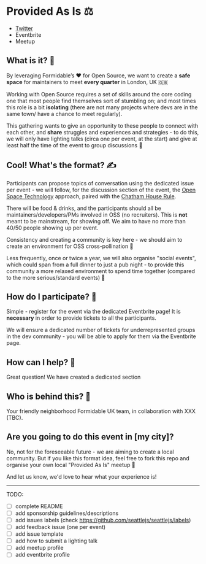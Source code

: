 # Provided As Is ⚖️

- [Twitter](https://twitter.com/ProvidedAsIs)
- Eventbrite
- Meetup

## What is it? 🤔

By leveraging Formidable’s ❤️ for Open Source, we want to create a **safe space** for maintainers to meet **every quarter** in London, UK 🇬🇧

Working with Open Source requires a set of skills around the core coding one that most people find themselves sort of stumbling on; and most times this role is a bit **isolating** (there are not many projects where devs are in the same town/ have a chance to meet regularly).

This gathering wants to give an opportunity to these people to connect with each other, and **share** struggles and experiences and strategies - to do this, we will only have lighting talks (circa one per event, at the start) and give at least half the time of the event to group discussions 👐

## Cool! What's the format? ✍️

Participants can propose topics of conversation using the dedicated issue per event - we will follow, for the discussion section of the event, the [Open Space Technology](https://en.wikipedia.org/wiki/Open_Space_Technology) approach, paired with the [Chatham House Rule](https://www.chathamhouse.org/chatham-house-rule#).

There will be food & drinks, and the participants should all be maintainers/developers/PMs involved in OSS (no recruiters). This is **not** meant to be mainstream, for showing off. We aim to have no more than 40/50 people showing up per event.

Consistency and creating a community is key here - we should aim to create an environment for OSS cross-pollination 🤗

Less frequently, once or twice a year, we will also organise "social events", which could span from a full dinner to just a pub night - to provide this community a more relaxed environment to spend time together (compared to the more serious/standard events) 🥂

## How do I participate? 🙌

Simple - register for the event via the dedicated Eventbrite page! It is **necessary** in order to provide tickets to all the participants.

We will ensure a dedicated number of tickets for underrepresented groups in the dev community - you will be able to apply for them via the Eventbrite page.

## How can I help? 🤗

Great question! We have created a dedicated section

## Who is behind this? 🧐

Your friendly neighborhood Formidable UK team, in collaboration with XXX (TBC).

## Are you going to do this event in [my city]?

No, not for the foreseeable future - we are aiming to create a local community. But if you like this format idea, feel free to fork this repo and organise your own local "Provided As Is" meetup 🤗

And let us know, we'd love to hear what your experience is!

---

TODO:

- [ ] complete README
- [ ] add sponsorship guidelines/descriptions
- [ ] add issues labels (check https://github.com/seattlejs/seattlejs/labels)
- [ ] add feedback issue (one per event)
- [ ] add issue template
- [ ] add how to submit a lighting talk
- [ ] add meetup profile
- [ ] add eventbrite profile

